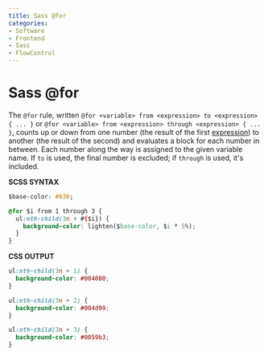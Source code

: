 ```yaml
---
title: Sass @for
categories:
- Software
- Frontend
- Sass
- FlowControl
---
```

# Sass @for

The `@for` rule, written `@for <variable> from <expression> to <expression> { ... }` or `@for <variable> from <expression> through <expression> { ... }`, counts up or down from one number (the result of the first [expression](https://sass-lang.com/documentation/syntax/structure#expressions)) to another (the result of the second) and evaluates a block for each number in between. Each number along the way is assigned to the given variable name. If `to` is used, the final number is excluded; if `through` is used, it's included.

**SCSS SYNTAX**

```css
$base-color: #036;

@for $i from 1 through 3 {
  ul:nth-child(3n + #{$i}) {
    background-color: lighten($base-color, $i * 5%);
  }
}
```

**CSS OUTPUT**

```css
ul:nth-child(3n + 1) {
  background-color: #004080;
}

ul:nth-child(3n + 2) {
  background-color: #004d99;
}

ul:nth-child(3n + 3) {
  background-color: #0059b3;
}
```

